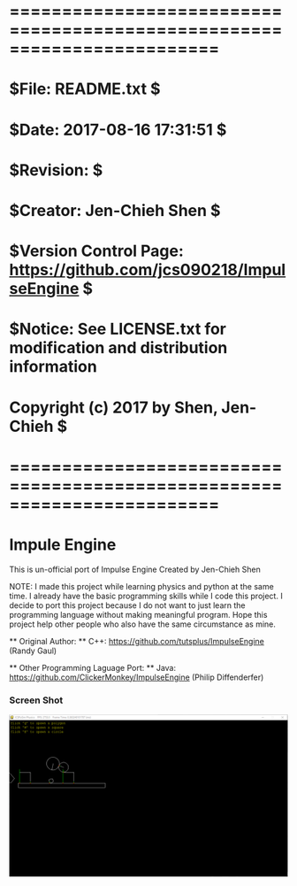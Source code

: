 # ========================================================================
# $File: README.txt $
# $Date: 2017-08-16 17:31:51 $
# $Revision: $
# $Creator: Jen-Chieh Shen $
# $Version Control Page: https://github.com/jcs090218/ImpulseEngine $
# $Notice: See LICENSE.txt for modification and distribution information
#                   Copyright (c) 2017 by Shen, Jen-Chieh $
# ========================================================================


# Impule Engine #

This is un-official port of Impulse Engine Created by Jen-Chieh Shen

NOTE: I made this project while learning physics and python
at the same time. I already have the basic programming skills
while I code this project. I decide to port this project
because I do not want to just learn the programming language
without making meaningful program. Hope this project help
other people who also have the same circumstance as mine.


** Original Author: **
C++: https://github.com/tutsplus/ImpulseEngine (Randy Gaul)

** Other Programming Laguage Port: **
Java: https://github.com/ClickerMonkey/ImpulseEngine (Philip Diffenderfer)

### Screen Shot ###
<img src="./screen_shot/screen_shot_01.png"/>
